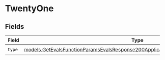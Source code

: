 # TwentyOne


## Fields

| Field                                                                                                                                                                            | Type                                                                                                                                                                             | Required                                                                                                                                                                         | Description                                                                                                                                                                      |
| -------------------------------------------------------------------------------------------------------------------------------------------------------------------------------- | -------------------------------------------------------------------------------------------------------------------------------------------------------------------------------- | -------------------------------------------------------------------------------------------------------------------------------------------------------------------------------- | -------------------------------------------------------------------------------------------------------------------------------------------------------------------------------- |
| `type`                                                                                                                                                                           | [models.GetEvalsFunctionParamsEvalsResponse200ApplicationJSONResponseBodyData521Type](../models/getevalsfunctionparamsevalsresponse200applicationjsonresponsebodydata521type.md) | :heavy_check_mark:                                                                                                                                                               | N/A                                                                                                                                                                              |